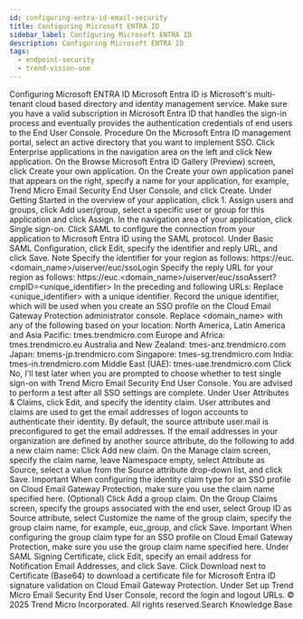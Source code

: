 ```yaml
---
id: configuring-entra-id-email-security
title: Configuring Microsoft ENTRA ID
sidebar_label: Configuring Microsoft ENTRA ID
description: Configuring Microsoft ENTRA ID
tags:
  - endpoint-security
  - trend-vision-one
---
```


 Configuring Microsoft ENTRA ID Microsoft Entra ID is Microsoft's multi-tenant cloud based directory and identity management service. Make sure you have a valid subscription in Microsoft Entra ID that handles the sign-in process and eventually provides the authentication credentials of end users to the End User Console. Procedure On the Microsoft Entra ID management portal, select an active directory that you want to implement SSO. Click Enterprise applications in the navigation area on the left and click New application. On the Browse Microsoft Entra ID Gallery (Preview) screen, click Create your own application. On the Create your own application panel that appears on the right, specify a name for your application, for example, Trend Micro Email Security End User Console, and click Create. Under Getting Started in the overview of your application, click 1. Assign users and groups, click Add user/group, select a specific user or group for this application and click Assign. In the navigation area of your application, click Single sign-on. Click SAML to configure the connection from your application to Microsoft Entra ID using the SAML protocol. Under Basic SAML Configuration, click Edit, specify the identifier and reply URL, and click Save. Note Specify the identifier for your region as follows: https://euc.<domain_name>/uiserver/euc/ssoLogin Specify the reply URL for your region as follows: https://euc.<domain_name>/uiserver/euc/ssoAssert?cmpID=<unique_identifier> In the preceding and following URLs: Replace <unique_identifier> with a unique identifier. Record the unique identifier, which will be used when you create an SSO profile on the Cloud Email Gateway Protection administrator console. Replace <domain_name> with any of the following based on your location: North America, Latin America and Asia Pacific: tmes.trendmicro.com Europe and Africa: tmes.trendmicro.eu Australia and New Zealand: tmes-anz.trendmicro.com Japan: tmems-jp.trendmicro.com Singapore: tmes-sg.trendmicro.com India: tmes-in.trendmicro.com Middle East (UAE): tmes-uae.trendmicro.com Click No, I'll test later when you are prompted to choose whether to test single sign-on with Trend Micro Email Security End User Console. You are advised to perform a test after all SSO settings are complete. Under User Attributes & Claims, click Edit, and specify the identity claim. User attributes and claims are used to get the email addresses of logon accounts to authenticate their identity. By default, the source attribute user.mail is preconfigured to get the email addresses. If the email addresses in your organization are defined by another source attribute, do the following to add a new claim name: Click Add new claim. On the Manage claim screen, specify the claim name, leave Namespace empty, select Attribute as Source, select a value from the Source attribute drop-down list, and click Save. Important When configuring the identity claim type for an SSO profile on Cloud Email Gateway Protection, make sure you use the claim name specified here. (Optional) Click Add a group claim. On the Group Claims screen, specify the groups associated with the end user, select Group ID as Source attribute, select Customize the name of the group claim, specify the group claim name, for example, euc_group, and click Save. Important When configuring the group claim type for an SSO profile on Cloud Email Gateway Protection, make sure you use the group claim name specified here. Under SAML Signing Certificate, click Edit, specify an email address for Notification Email Addresses, and click Save. Click Download next to Certificate (Base64) to download a certificate file for Microsoft Entra ID signature validation on Cloud Email Gateway Protection. Under Set up Trend Micro Email Security End User Console, record the login and logout URLs. © 2025 Trend Micro Incorporated. All rights reserved.Search Knowledge Base